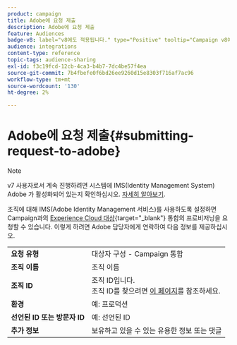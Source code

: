 ```yaml
---
product: campaign
title: Adobe에 요청 제출
description: Adobe에 요청 제출
feature: Audiences
badge-v8: label="v8에도 적용됩니다." type="Positive" tooltip="Campaign v8에도 적용됩니다."
audience: integrations
content-type: reference
topic-tags: audience-sharing
exl-id: f3c19fcd-12cb-4ca3-b4b7-7dc4be57f4ea
source-git-commit: 7b4fbefe0f6bd26ee9260d15e8303f716af7ac96
workflow-type: tm+mt
source-wordcount: '130'
ht-degree: 2%

---
```


# Adobe에 요청 제출{#submitting-request-to-adobe}

>[!NOTE]
>
>v7 사용자로서 계속 진행하려면 시스템에 IMS(Identity Management System) Adobe 가 활성화되어 있는지 확인하십시오. [자세히 알아보기](../../integrations/using/about-adobe-id.md).

조직에 대해 IMS(Adobe Identity Management 서비스)를 사용하도록 설정하면 Campaign과의 [Experience Cloud 대상](https://experienceleague.adobe.com/ko/docs/core-services/interface/services/audiences/overview){target="_blank"} 통합의 프로비저닝을 요청할 수 있습니다. 이렇게 하려면 Adobe 담당자에게 연락하여 다음 정보를 제공하십시오.

<table> 
 <tbody> 
  <tr> 
   <td> <strong>요청 유형</strong><br /> </td> 
   <td> 대상자 구성 - Campaign 통합 </td> 
  </tr> 
  <tr> 
   <td> <strong>조직 이름</strong><br /> </td> 
   <td> 조직 이름 </td> 
  </tr> 
  <tr> 
   <td> <strong>조직 ID</strong><br /> </td> 
   <td> 조직 ID입니다. <br> 조직 ID를 찾으려면 <a href="https://experienceleague.adobe.com/docs/core-services/interface/administration/organizations.html?lang=ko">이 페이지</a>를 참조하세요.</td> 
  </tr> 
  <tr> 
   <td> <strong>환경</strong><br /> </td> 
   <td> 예: 프로덕션 </td> 
  </tr> 
  <!--tr> 
   <td> <strong>AAM or People Service</strong><br /> </td> 
   <td> Example: Adobe Audience Manager. Make sure to mention whether or not you own Audience Manager license.</td> 
  </tr--> 
  <tr> 
   <td> <strong>선언된 ID 또는 방문자 ID</strong><br /> </td> 
   <td> 예: 선언된 ID </td> 
  </tr> 
  <tr> 
   <td> <strong>추가 정보</strong><br /> </td> 
   <td> 보유하고 있을 수 있는 유용한 정보 또는 댓글 </td> 
  </tr> 
 </tbody> 
</table>
